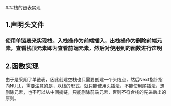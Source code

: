 ###栈的链表实现
## 1.声明头文件
### 使用单链表来实现栈，入栈操作为前端插入，出栈操作为删除前端元素，查看栈顶元素即为查看前端元素，然后对使用到的函数进行声明
## 2.函数实现
由于是采用了单链表，因此创建空栈也只需要创建一个头结点，然后Next指针指向NULL，需要注意的是，以栈的形式，就只能使用头插法，不能使用尾插法，想删除元素，也不可以从中间摘链，只能删除前端元素，否则不符合栈的先进后出的原则。

